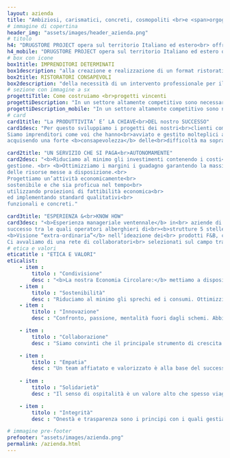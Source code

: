 ```yaml
---
layout: azienda
title: "Ambiziosi, carismatici, concreti, cosmopoliti <br>e <span>orgogliosamente made in Italy.</span>"
# immagine di copertina
header_img: "assets/images/header_azienda.png"
# titolo
h4: "DRUGSTORE PROJECT opera sul territorio Italiano ed estero<br> offrendo molteplici tipologie di servizi per start-up,<br> restyling e affiancamento di attività ristorative. <br><br> Realizza progetti su misura dando vita a format vincenti ed unici nel loro genere<br> tramite analisi di mercato ed economiche,<br> l'ideazione e lo sviluppo del concept, la formazione del personale,<br> la progettazione architettonica e la strategia comunicativa.<br><br> Con oltre 15 anni di esperienza nel mondo dell’hospitality di eccellenza italiana ed<br>internazionale, il team di Drugstore Project si propone come il miglior strumento a<br>disposizione di:"
h4_mobile: "DRUGSTORE PROJECT opera sul territorio Italiano ed estero offrendo molteplici tipologie di servizi per start-up, restyling e affiancamento di attività ristorative. <br><br> Realizza progetti su misura dando vita a format vincenti ed unici nel loro genere tramite analisi di mercato ed economiche,l'ideazione e lo sviluppo del concept, la formazione del personale, la progettazione architettonica e la strategia comunicativa.<br><br> Con oltre 15 anni di esperienza nel mondo dell’hospitality di eccellenza italiana ed internazionale, il team di Drugstore Project si propone come il miglior strumento a disposizione di:"
# box con icone
box1title: IMPRENDITORI DETERMINATI
box1description: "alla creazione e realizzazione di un format ristorativo<br> redditizio per l'avviamento di ristoranti, cocktail & wine bar, <br> spazi commerciali retail o franchising."
box2title: RISTORATORI CONSAPEVOLI
box2description: "della necessità di un intervento professionale per il<br> restyling e la gestione della propria attività già esistente,<br> in un mercato esigente ed in continua evoluzione."
# sezione con immagine a sx
progettiTitle: Come costruiamo <br>progetti vincenti
progettiDescription: "In un settore altamente competitivo sono necessarie <b>formule consolidate</b> per rendere un<br> business redditizio. Drugstore Project abbina l'applicazione di metodologie aziendali strategiche<br> ad eccellenti competenze tecniche F&B con un approccio creativo e moderno che la<br> contraddistingue.<br>Il primo ed essenziale passo è un <b>approfondita indagine di mercato</b>, del territorio e dei suoi trend,<br> utile a gettare basi concrete per sviluppare una strategia di successo. Grazie ad un'attenta analisi<br> dei dati costruiamo assieme al cliente il format ideale in rapporto alla location e alla domanda del<br>mercato."
progettiDescription_mobile: "In un settore altamente competitivo sono necessarie <b>formule consolidate</b> per rendere un business redditizio. Drugstore Project abbina l'applicazione di metodologie aziendali strategiche ad eccellenti competenze tecniche F&B con un approccio creativo e moderno che la contraddistingue. Il primo ed essenziale passo è un <b>approfondita indagine di mercato</b>, <br>del territorio e dei suoi trend, utile a gettare basi concrete per sviluppare una strategia di successo. Grazie ad un'attenta analisi dei dati costruiamo assieme al cliente il format ideale in rapporto alla location e alla domanda del<br>mercato."
# card
card1title: "La PRODUTTIVITA’ E’ LA CHIAVE<br>DEL nostro SUCCESSO"
card1desc: "Per questo sviluppiamo i progetti dei nostri<br>clienti come <b>fossero le nostre attività!</b><br>
Siamo imprenditori come voi che hanno<br>avviato e gestito molteplici attività<br>commerciali,<br>
acquisendo una forte <b>consapevolezza</b> delle<br>difficoltà ma soprattutto delle <b>opportunità</b><br>del settore."

card2title: "UN SERVIZIO CHE SI PAGA<br>AUTONOMAMENTE"
card2desc: "<b>Riduciamo al minimo gli investimenti contenendo i costi</b> di avviamento e quelli di<br>
gestione. <br> <b>Ottimizziamo i margini i guadagno garantendo la massima produttività</b><br>
delle risorse messe a disposizione.<br>
Progettiamo un’attività economicamente<br>
sostenibile e che sia proficua nel tempo<br>
utilizzando proiezioni di fattibilità economica<br>
ed implementando standard qualitativi<br>
funzionali e concreti."

card3title: "ESPERIENZA &<br>KNOW HOW"
card3desc: "<b>Esperienza manageriale ventennale</b> in<br> aziende di comprovato<br>
successo tra le quali operatori alberghieri di<br><b>strutture 5 stelle lusso.</b><br>
<b>Visione “extra-ordinaria”</b> nell’ideazione dei<br> prodotti F&B, così come nello sviluppo di tutti<br> i servizi correlati. Il nostro obiettivo primario<br> è quello di offrire esperienze uniche e<br> memorabili, grazie soprattutto ad una cura<br> scrupolosa del <b>customer service,<br>l’arma vincente!</b><br>
Ci avvaliamo di una rete di collaboratori<br> selezionati sul campo tra i migliori<br> professionisti del proprio settore e di stretti<br> rapporti commerciali con aziende affermate<br> nostre partner."
# etica e valori
eticatitle : "ETICA E VALORI"
eticalist: 
    - item :
        titolo : "Condivisione"
        desc : "<b>La nostra Economia Circolare:</b> mettiamo a disposizione dei nostri clienti<br> e collaboratori tutti i nostri contatti e risorse commerciali così da animare il mercato e poter<br> garantire competitività ed un bacino d’utenza esponenzialmente più ampio."
    - item :
        titolo : "Sostenibilità"
        desc : "Riduciamo al minimo gli sprechi ed i consumi. Ottimizziamo i proventi e gli<br> investimenti con un occhio di riguardo costante al rispetto per l’ambiente."
    - item :
        titolo : "Innovazione"
        desc : "Confronto, passione, mentalità fuori dagli schemi. Abbiamo voglia di<br> crescere, di spingerci oltre i limiti così da anticipare i trend ed essere sempre al passo con i tempi."

    - item :
        titolo : "Collaborazione"
        desc : "Siamo convinti che il principale strumento di crescita sia la coesione nel<br> lavoro di gruppo. Per questo ci avvaliamo di partners altamente qualificati."

    - item :
        titolo : "Empatia"
        desc : "Un team affiatato e valorizzato è alla base del successo delle migliori aziende.<br> Questo è un principio fondante del nostro modo di lavorare, indispensabile per la<br> costruzione di uno staff produttivo e allineato agli ideali che il brand rappresenta."
        
    - item :
        titolo : "Solidarietà"
        desc : "Il senso di ospitalità è un valore alto che spesso viaggia assieme a temi<br> sociali ed umanitari. Drugstore Project, sensibile a tali questioni, offre il proprio supporto<br> prodigandosi con iniziative solidali volte al sostegno della comunità."

    - item :
        titolo : "Integrità"
        desc : "Onestà e trasparenza sono i principi con i quali gestiamo i rapporti con i nostri<br> clienti, i fornitori e con le aziende nostre partner."

# immagine pre-footer
prefooter: "assets/images/azienda.png"
permalink: /azienda.html
---
```


